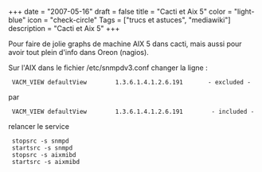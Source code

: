 +++
date = "2007-05-16"
draft = false
title = "Cacti et Aix 5"
color = "light-blue"
icon = "check-circle"
Tags = ["trucs et astuces", "mediawiki"]
description = "Cacti et Aix 5"
+++

Pour faire de jolie graphs de machine AIX 5 dans cacti, mais aussi pour
avoir tout plein d'info dans Oreon (nagios).

Sur l'AIX dans le fichier /etc/snmpdv3.conf changer la ligne :

     VACM_VIEW defaultView        1.3.6.1.4.1.2.6.191       - excluded -

par

     VACM_VIEW defaultView        1.3.6.1.4.1.2.6.191        - included -

relancer le service

     stopsrc -s snmpd
     startsrc -s snmpd
     stopsrc -s aixmibd
     startsrc -s aixmibd
